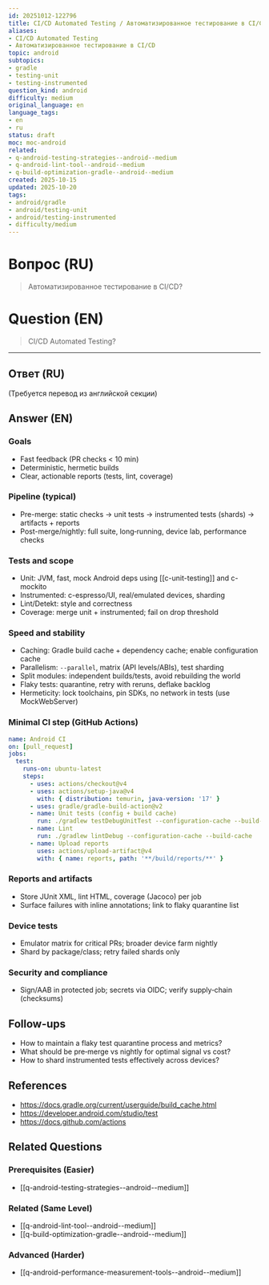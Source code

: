 ```yaml
---
id: 20251012-122796
title: CI/CD Automated Testing / Автоматизированное тестирование в CI/CD
aliases:
- CI/CD Automated Testing
- Автоматизированное тестирование в CI/CD
topic: android
subtopics:
- gradle
- testing-unit
- testing-instrumented
question_kind: android
difficulty: medium
original_language: en
language_tags:
- en
- ru
status: draft
moc: moc-android
related:
- q-android-testing-strategies--android--medium
- q-android-lint-tool--android--medium
- q-build-optimization-gradle--android--medium
created: 2025-10-15
updated: 2025-10-20
tags:
- android/gradle
- android/testing-unit
- android/testing-instrumented
- difficulty/medium
---
```


# Вопрос (RU)
> Автоматизированное тестирование в CI/CD?

# Question (EN)
> CI/CD Automated Testing?

---

## Ответ (RU)

(Требуется перевод из английской секции)

## Answer (EN)

### Goals
- Fast feedback (PR checks < 10 min)
- Deterministic, hermetic builds
- Clear, actionable reports (tests, lint, coverage)

### Pipeline (typical)
- Pre-merge: static checks → unit tests → instrumented tests (shards) → artifacts + reports
- Post-merge/nightly: full suite, long‑running, device lab, performance checks

### Tests and scope
- Unit: JVM, fast, mock Android deps using [[c-unit-testing]] and c-mockito
- Instrumented: c-espresso/UI, real/emulated devices, sharding
- Lint/Detekt: style and correctness
- Coverage: merge unit + instrumented; fail on drop threshold

### Speed and stability
- Caching: Gradle build cache + dependency cache; enable configuration cache
- Parallelism: `--parallel`, matrix (API levels/ABIs), test sharding
- Split modules: independent builds/tests, avoid rebuilding the world
- Flaky tests: quarantine, retry with reruns, deflake backlog
- Hermeticity: lock toolchains, pin SDKs, no network in tests (use MockWebServer)

### Minimal CI step (GitHub Actions)
```yaml
name: Android CI
on: [pull_request]
jobs:
  test:
    runs-on: ubuntu-latest
    steps:
      - uses: actions/checkout@v4
      - uses: actions/setup-java@v4
        with: { distribution: temurin, java-version: '17' }
      - uses: gradle/gradle-build-action@v2
      - name: Unit tests (config + build cache)
        run: ./gradlew testDebugUnitTest --configuration-cache --build-cache --parallel
      - name: Lint
        run: ./gradlew lintDebug --configuration-cache --build-cache
      - name: Upload reports
        uses: actions/upload-artifact@v4
        with: { name: reports, path: '**/build/reports/**' }
```

### Reports and artifacts
- Store JUnit XML, lint HTML, coverage (Jacoco) per job
- Surface failures with inline annotations; link to flaky quarantine list

### Device tests
- Emulator matrix for critical PRs; broader device farm nightly
- Shard by package/class; retry failed shards only

### Security and compliance
- Sign/AAB in protected job; secrets via OIDC; verify supply‑chain (checksums)

## Follow-ups
- How to maintain a flaky test quarantine process and metrics?
- What should be pre‑merge vs nightly for optimal signal vs cost?
- How to shard instrumented tests effectively across devices?

## References
- https://docs.gradle.org/current/userguide/build_cache.html
- https://developer.android.com/studio/test
- https://docs.github.com/actions

## Related Questions

### Prerequisites (Easier)
- [[q-android-testing-strategies--android--medium]]

### Related (Same Level)
- [[q-android-lint-tool--android--medium]]
- [[q-build-optimization-gradle--android--medium]]

### Advanced (Harder)
- [[q-android-performance-measurement-tools--android--medium]]
